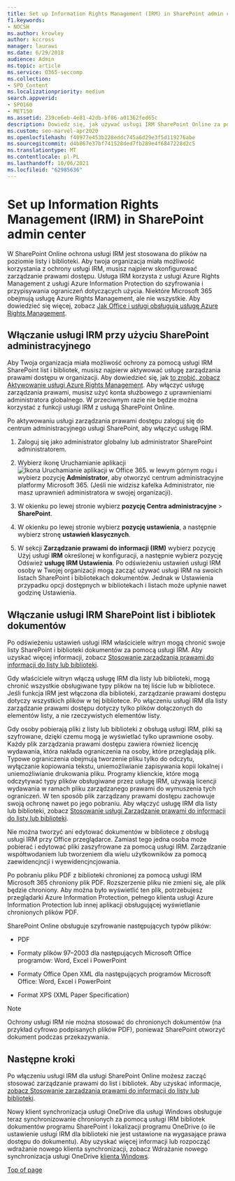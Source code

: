 ```yaml
---
title: Set up Information Rights Management (IRM) in SharePoint admin center
f1.keywords:
- NOCSH
ms.author: krowley
author: kccross
manager: laurawi
ms.date: 6/29/2018
audience: Admin
ms.topic: article
ms.service: O365-seccomp
ms.collection:
- SPO_Content
ms.localizationpriority: medium
search.appverid:
- SPO160
- MET150
ms.assetid: 239ce6eb-4e81-42db-bf86-a01362fed65c
description: Dowiedz się, jak używać usługi IRM SharePoint Online za pośrednictwem usług Microsoft Azure Active Directory zarządzania prawami dostępu (RMS) w celu ochrony SharePoint list i bibliotek dokumentów.
ms.custom: seo-marvel-apr2020
ms.openlocfilehash: f40977e453b228eddc745a6d29e3f5d119276abe
ms.sourcegitcommit: d4b867e37bf741528ded7fb289e4f6847228d2c5
ms.translationtype: MT
ms.contentlocale: pl-PL
ms.lasthandoff: 10/06/2021
ms.locfileid: "62985636"
---
```

# <a name="set-up-information-rights-management-irm-in-sharepoint-admin-center"></a>Set up Information Rights Management (IRM) in SharePoint admin center

W SharePoint Online ochrona usługi IRM jest stosowana do plików na poziomie listy i biblioteki. Aby twoja organizacja miała możliwość korzystania z ochrony usługi IRM, musisz najpierw skonfigurować zarządzanie prawami dostępu. Usługa IRM korzysta z usługi Azure Rights Management z usługi Azure Information Protection do szyfrowania i przypisywania ograniczeń dotyczących użycia. Niektóre Microsoft 365 obejmują usługę Azure Rights Management, ale nie wszystkie. Aby dowiedzieć się więcej, zobacz [Jak Office i usługi obsługują usługę Azure Rights Management](/azure/information-protection/understand-explore/office-apps-services-support).
  
## <a name="turn-on-irm-service-using-sharepoint-admin-center"></a>Włączanie usługi IRM przy użyciu SharePoint administracyjnego

Aby Twoja organizacja miała możliwość ochrony za pomocą usługi IRM SharePoint list i bibliotek, musisz najpierw aktywować usługę zarządzania prawami dostępu w organizacji. Aby dowiedzieć się, jak [to zrobić, zobacz Aktywowanie usługi Azure Rights Management](/information-protection/deploy-use/activate-service). Aby włączyć usługę zarządzania prawami, musisz użyć konta służbowego z uprawnieniami administratora globalnego. W przeciwnym razie nie będzie można korzystać z funkcji usługi IRM z usługą SharePoint Online.
  
Po aktywowaniu usługi zarządzania prawami dostępu zaloguj się do centrum administracyjnego usługi SharePoint, aby włączyć usługę IRM.
  
1. Zaloguj się jako administrator globalny lub administrator SharePoint administratorem.
    
2. Wybierz ikonę Uruchamianie aplikacji ![Ikona Uruchamianie aplikacji w Office 365.](../media/e5aee650-c566-4100-aaad-4cc2355d909f.png) w lewym górnym rogu i wybierz pozycję **Administrator**, aby otworzyć centrum administracyjne platformy Microsoft 365. (Jeśli nie widzisz kafelka Administrator, nie masz uprawnień administratora w swojej organizacji). 
    
3. W okienku po lewej stronie wybierz **pozycję Centra administracyjne** \> **SharePoint**.
    
4. W okienku po lewej stronie wybierz **pozycję ustawienia**, a następnie wybierz stronę **ustawień klasycznych**.
    
5. W sekcji **Zarządzanie prawami do informacji (IRM)** wybierz pozycję Użyj usługi **IRM** określonej w konfiguracji, a następnie wybierz pozycję Odśwież **usługę IRM Ustawienia**. Po odświeżeniu ustawień usługi IRM osoby w Twojej organizacji mogą zacząć używać usługi IRM na swoich listach SharePoint i bibliotekach dokumentów. Jednak w Ustawienia przypadku opcji dostępnych w bibliotekach i listach może upłynie nawet godzinę Ustawienia.
    
## <a name="irm-enable-sharepoint-document-libraries-and-lists"></a>Włączanie usługi IRM SharePoint list i bibliotek dokumentów
<a name="__toc220831191"> </a>

Po odświeżeniu ustawień usługi IRM właściciele witryn mogą chronić swoje listy SharePoint i biblioteki dokumentów za pomocą usługi IRM. Aby uzyskać więcej informacji, zobacz [Stosowanie zarządzania prawami do informacji do listy lub biblioteki](apply-irm-to-a-list-or-library.md).
  
Gdy właściciele witryn włączą usługę IRM dla listy lub biblioteki, mogą chronić wszystkie obsługiwane typy plików na tej liście lub w bibliotece. Jeśli funkcja IRM jest włączona dla biblioteki, zarządzanie prawami dostępu dotyczy wszystkich plików w tej bibliotece. Po włączeniu usługi IRM dla listy zarządzanie prawami dostępu dotyczy tylko plików dołączonych do elementów listy, a nie rzeczywistych elementów listy.
  
Gdy osoby pobierają pliki z listy lub biblioteki z obsługą usługi IRM, pliki są szyfrowane, dzięki czemu mogą je wyświetlać tylko uprawnione osoby. Każdy plik zarządzania prawami dostępu zawiera również licencję wydawania, która nakłada ograniczenia na osoby, które przeglądają plik. Typowe ograniczenia obejmują tworzenie pliku tylko do odczytu, wyłączanie kopiowania tekstu, uniemożliwianie zapisywania kopii lokalnej i uniemożliwianie drukowania pliku. Programy klienckie, które mogą odczytywać typy plików obsługiwane przez usługę IRM, używają licencji wydawania w ramach pliku zarządzanego prawami do wymuszenia tych ograniczeń. W ten sposób plik zarządzany prawami dostępu zachowuje swoją ochronę nawet po jego pobraniu. Aby włączyć usługę IRM dla listy lub biblioteki, zobacz [Stosowanie usługi Zarządzanie prawami do informacji do listy lub biblioteki](apply-irm-to-a-list-or-library.md).
  
Nie można tworzyć ani edytować dokumentów w bibliotece z obsługą usługi IRM przy Office przeglądarce. Zamiast tego jedna osoba może pobierać i edytować pliki zaszyfrowane za pomocą usługi IRM. Zarządzanie współtwodaniem lub tworzeniem dla wielu użytkowników  za pomocą zaewidencjncji i wyewidencjncjowania. 
  
Po pobraniu pliku PDF z biblioteki chronionej za pomocą usługi IRM Microsoft 365 chroniony plik PDF. Rozszerzenie pliku nie zmieni się, ale plik będzie chroniony. Aby można było wyświetlić ten plik, potrzebujesz przeglądarki Azure Information Protection, pełnego klienta usługi Azure Information Protection lub innej aplikacji obsługującej wyświetlanie chronionych plików PDF. 
  
SharePoint Online obsługuje szyfrowanie następujących typów plików:
  
- PDF
    
- Formaty plików 97–2003 dla następujących Microsoft Office programów: Word, Excel i PowerPoint
    
- Formaty Office Open XML dla następujących programów Microsoft Office: Word, Excel i PowerPoint
    
- Format XPS (XML Paper Specification)
 
> [!NOTE]
> Ochrony usługi IRM nie można stosować do chronionych dokumentów (na przykład cyfrowo podpisanych plików PDF), ponieważ SharePoint otworzyć dokument podczas przekazywania. 

## <a name="next-steps"></a>Następne kroki
<a name="__toc220831191"> </a>

Po włączeniu usługi IRM dla usługi SharePoint Online możesz zacząć stosować zarządzanie prawami do list i bibliotek. Aby uzyskać informacje, [zobacz Stosowanie zarządzania prawami do informacji do listy lub biblioteki](apply-irm-to-a-list-or-library.md).
  
Nowy klient synchronizacja usługi OneDrive dla usługi Windows obsługuje teraz synchronizowanie chronionych za pomocą usługi IRM bibliotek dokumentów programu SharePoint i lokalizacji programu OneDrive (o ile ustawienie usługi IRM dla biblioteki nie jest ustawione na wygasające prawa dostępu do dokumentu). Aby uzyskać więcej informacji lub rozpocząć wdrażanie nowego klienta synchronizacji, zobacz Wdrażanie nowego synchronizacja usługi OneDrive [klienta Windows](/onedrive/deploy-on-windows).
  
[Top of page](set-up-irm-in-sp-admin-center.md)